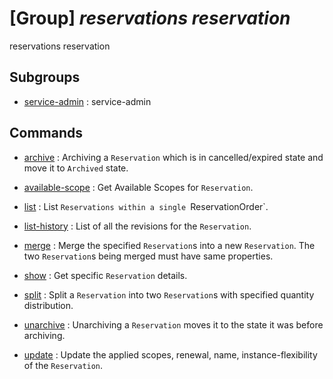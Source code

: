 # [Group] _reservations reservation_

reservations reservation

## Subgroups

- [service-admin](/Commands/reservations/reservation/service-admin/readme.md)
: service-admin

## Commands

- [archive](/Commands/reservations/reservation/_archive.md)
: Archiving a `Reservation` which is in cancelled/expired state and move it to `Archived` state.

- [available-scope](/Commands/reservations/reservation/_available-scope.md)
: Get Available Scopes for `Reservation`.

- [list](/Commands/reservations/reservation/_list.md)
: List `Reservations within a single `ReservationOrder`.

- [list-history](/Commands/reservations/reservation/_list-history.md)
: List of all the revisions for the `Reservation`.

- [merge](/Commands/reservations/reservation/_merge.md)
: Merge the specified `Reservation`s into a new `Reservation`. The two `Reservation`s being merged must have same properties.

- [show](/Commands/reservations/reservation/_show.md)
: Get specific `Reservation` details.

- [split](/Commands/reservations/reservation/_split.md)
: Split a `Reservation` into two `Reservation`s with specified quantity distribution.

- [unarchive](/Commands/reservations/reservation/_unarchive.md)
: Unarchiving a `Reservation` moves it to the state it was before archiving.

- [update](/Commands/reservations/reservation/_update.md)
: Update the applied scopes, renewal, name, instance-flexibility of the `Reservation`.
